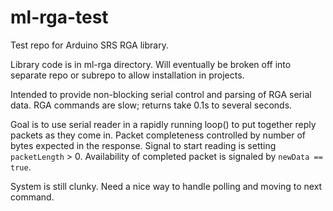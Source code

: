 # ml-rga-test

Test repo for Arduino SRS RGA library.

Library code is in ml-rga directory. Will eventually be broken off into separate repo or subrepo to allow installation in projects.

Intended to provide non-blocking serial control and parsing of RGA serial data. RGA commands are slow; returns take 0.1s to several seconds.

Goal is to use serial reader in a rapidly running loop() to put together reply packets as they come in. Packet completeness controlled by 
number of bytes expected in the response. Signal to start reading is setting `packetLength` > 0. Availability of completed packet is signaled
by `newData == true`.

System is still clunky. Need a nice way to handle polling and moving to next command.

